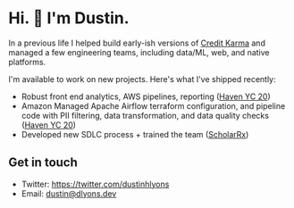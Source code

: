 # Hi. 👋 I'm Dustin. 

In a previous life I helped build early-ish versions of <a href="https://www.youtube.com/watch?v=W7YQDnweQIc">Credit Karma</a> and managed a few engineering teams, including data/ML, web, and native platforms. 

I'm available to work on new projects. Here's what I've shipped recently:

* Robust front end analytics, AWS pipelines, reporting (<a href="https://www.ycombinator.com/companies/haven">Haven YC 20</a>)
* Amazon Managed Apache Airflow terraform configuration, and pipeline code with PII filtering, data transformation, and data quality checks (<a href="https://www.ycombinator.com/companies/haven">Haven YC 20</a>)
* Developed new SDLC process + trained the team (<a href="https://scholarrx.com/">ScholarRx</a>)

## Get in touch
- Twitter: https://twitter.com/dustinhlyons
- Email: dustin@dlyons.dev
